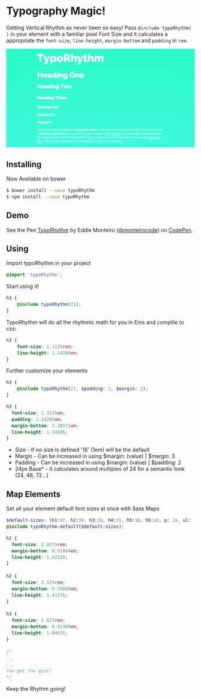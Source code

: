 # Typography Magic!

Getting Vertical Rhythm as never been so easy! Pass `@include typoRhythm( )` in your element with a familiar pixel Font Size and it calculates a appropriate the `font-size`, `line-height`, `margin-bottom` and `padding` in `rem`.

![alt tag](./demo/screenshot.png)


## Installing
Now Available on bower
```bash
$ bower install --save typoRhythm
$ npm install --save typoRhythm
```

## Demo
<p data-height="374" data-theme-id="14935" data-slug-hash="xbzwwx" data-default-tab="result" data-user="monteirocode" class='codepen'>See the Pen <a href='http://codepen.io/monteirocode/pen/xbzwwx/'>TypoRhythm</a> by Eddie Monteiro (<a href='http://codepen.io/monteirocode'>@monteirocode</a>) on <a href='http://codepen.io'>CodePen</a>.</p>
<script async src="//assets.codepen.io/assets/embed/ei.js"></script>

## Using
Import typoRhythm in your project
```scss
@import 'typoRhythm';
```

Start using it!
```scss
h3 {
	@include typoRhythm(21);
}
```

TypoRhythm will do all the rhythmic math for you in Ems and complile to css:
```css
h3 {
	font-size: 1.3125rem;
	line-height: 1.14286em;
}
```

Further customize your elements
```scss
h3 {
	@include typoRhythm(21, $padding: 1, $margin: 2);
}
```
```css
h3 {
  font-size: 1.3125em;
  padding: 1.14286em;
  margin-bottom: 2.28571em;
  line-height: 1.14286;
}
```

- Size - If no size is defined '16' (1em) will be the default
- Margin - Can be increased in using $margin: (value) | $margin: 3
- Padding - Can be increased in using $margin: (value) | $padding: 2
- 24px Base* - It calculates around multiples of 24 for a semantic look (24, 48, 72...)


## Map Elements
Set all your element default font sizes at once with Sass Maps
```scss
$default-sizes: (h1:47, h2:34, h3:26, h4:21, h5:18, h6:16, p: 16, ul: 16);
@include typoRhythm-default($default-sizes);
```
```scss
h1 {
  font-size: 2.9375rem;
  margin-bottom: 0.51064em;
  line-height: 1.02128;
}

h2 {
  font-size: 2.125rem;
  margin-bottom: 0.70588em;
  line-height: 1.41176;
}

h3 {
  font-size: 1.625rem;
  margin-bottom: 0.92308em;
  line-height: 1.84615;
}

/*
...
...
You get the gist!
*/
```

Keep the Rhythm going!
